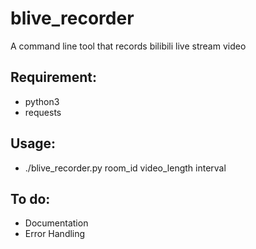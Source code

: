 # blive_recorder
  A command line tool that records bilibili live stream video


## Requirement:
  - python3
  - requests


## Usage:
  - ./blive_recorder.py room_id video_length interval

## To do: 
  - Documentation
  - Error Handling
